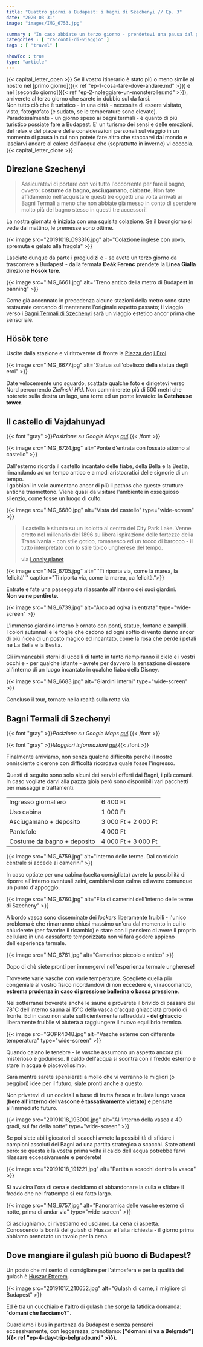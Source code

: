 ```yaml
---
title: "Quattro giorni a Budapest: i bagni di Szechenyi // Ep. 3"
date: "2020-03-31"
image: "images/IMG_6753.jpg"

summary : "In caso abbiate un terzo giorno - prendetevi una pausa dal presente (per pianificare il futuro) ed immergetevi nell'acqua termale dei Bagni di Szechenyi."
categories : [ "racconti-di-viaggio" ]
tags : [ "travel" ]

showToc : true
type: "article"
---
```

{{< capital_letter_open >}}
Se il vostro itinerario è stato più o meno simile al nostro nel [primo giorno]({{< ref "ep-1-cosa-fare-dove-andare.md" >}}) e nel [secondo giorno]({{< ref "ep-2-noleggiare-un-monsteroller.md" >}}), arriverete al terzo giorno che sarete in dubbio sul da farsi.  
Non tutto ciò che è turistico - in una città - necessita di essere visitato, visto, fotografato (e sudato, se le temperature sono elevate).  
Paradossalmente - un giorno speso ai bagni termali - è quanto di più turistico possiate fare a Budapest. E' un turismo dei sensi e delle emozioni, del relax e del piacere delle considerazioni personali sul viaggio in un momento di pausa in cui non potete fare altro che staccarvi dal mondo e lasciarvi andare al calore dell'acqua che (soprattutto in inverno) vi coccola.
{{< capital_letter_close >}}

## Direzione Szechenyi

> Assicuratevi di portare con voi tutto l'occorrente per fare il bagno, ovvero: **costume da bagno, asciugamano, ciabatte**. Non fate affidamento nell'acquistare questi tre oggetti una volta arrivati ai Bagni Termali a meno che non abbiate già messo in conto di spendere molto più del bagno stesso in questi tre accessori!

La nostra giornata è iniziata con una squisita colazione. Se il buongiorno si vede dal mattino, le premesse sono ottime.

{{< image src="20191018_093316.jpg" alt="Colazione inglese con uovo, spremuta e gelato alla fragola" >}}

Lasciate dunque da parte i pregiudizi e - se avete un terzo giorno da trascorrere a Budapest - dalla fermata **Deák Ferenc** prendete la **Linea Gialla** direzione **Hősök tere**.

{{< image src="IMG_6661.jpg" alt="Treno antico della metro di Budapest in panning" >}}

Come già accennato in precedenza alcune stazioni della metro sono state restaurate cercando di mantenere l'originale aspetto passato; il viaggio verso i [Bagni Termali di Szechenyi](https://goo.gl/maps/bgoeXt9nvkevceZW7) sarà un viaggio estetico ancor prima che sensoriale.

## Hösök tere

Uscite dalla stazione e vi ritroverete di fronte la [Piazza degli Eroi](https://goo.gl/maps/hoqPFdZGYdASLqMVA).

{{< image src="IMG_6677.jpg" alt="Statua sull'obelisco della statua degli eroi" >}}

Date velocemente uno sguardo, scattate qualche foto e dirigetevi verso Nord percorrendo _Zielinski Hid_. Non camminerete più di 500 metri che noterete sulla destra un lago, una torre ed un ponte levatoio: la **Gatehouse tower**.

## Il castello di Vajdahunyad

{{< font "gray" >}}_Posizione su Google Maps [qui](https://goo.gl/maps/qVsC6eQs8R23pTZX7)._{{< /font >}}

{{< image src="IMG_6724.jpg" alt="Ponte d'entrata con fossato attorno al castello" >}}

Dall'esterno ricorda il castello incantato delle fiabe, della Bella e la Bestia, rimandando ad un tempo antico e a modi aristocratici delle signorie di un tempo.  
I gabbiani in volo aumentano ancor di più il pathos che queste strutture antiche trasmettono. Viene quasi da visitare l'ambiente in ossequioso silenzio, come fosse un luogo di culto.

{{< image src="IMG_6680.jpg" alt="Vista del castello" type="wide-screen" >}}

> Il castello è situato su un isolotto al centro del City Park Lake. Venne eretto nel millenario del 1896 su libera ispirazione delle fortezze della Transilvania - con stile gotico, romanesco ed un tocco di barocco - il tutto interpretato con lo stile tipico ungherese del tempo.
> 
> via [Lonely planet](https://www.lonelyplanet.com/hungary/budapest/attractions/vajdahunyad-castle/a/poi-sig/1284775/359522)

{{< image src="IMG_6705.jpg" alt="''Ti riporta via, come la marea, la felicità''" caption="Ti riporta via, come la marea, ca felicità.">}}

Entrate e fate una passeggiata rilassante all'interno dei suoi giardini.  
**Non ve ne pentirete.**

{{< image src="IMG_6739.jpg" alt="Arco ad ogiva in entrata" type="wide-screen" >}}

L'immenso giardino interno è ornato con ponti, statue, fontane e zampilli.  
I colori autunnali e le foglie che cadono ad ogni soffio di vento danno ancor di più l'idea di un posto magico ed incantato, come la rosa che perde i petali ne La Bella e la Bestia.

Gli immancabili storni di uccelli di tanto in tanto riempiranno il cielo e i vostri occhi e - per qualche istante - avrete per davvero la sensazione di essere all'interno di un luogo incantato in qualche fiaba della Disney.

{{< image src="IMG_6683.jpg" alt="Giardini interni" type="wide-screen" >}}

Concluso il tour, tornate nella realtà sulla retta via.

## Bagni Termali di Szechenyi

{{< font "gray" >}}_Posizione su Google Maps [qui](https://goo.gl/maps/YrJo9onnetEmzRxp9)._{{< /font >}}

{{< font "gray" >}}_Maggiori informazioni [qui](http://www.szechenyibath.hu/)._{{< /font >}}

Finalmente arriviamo, non senza qualche difficoltà perchè il nostro onnisciente cicerone con difficoltà ricordava quale fosse l'ingresso.

Questi di seguito sono solo alcuni dei servizi offerti dai Bagni, i più comuni. In caso vogliate darvi alla pazza gioia però sono disponibili vari pacchetti per massaggi e trattamenti.

| | |
| ---------------------|----------|
| Ingresso giornaliero | 6 400 Ft |
| Uso cabina           | 1 000 Ft |
| Asciugamano + deposito | 3 000 Ft + 2 000 Ft |
| Pantofole | 4 000 Ft |
| Costume da bagno + deposito | 4 000 Ft + 3 000 Ft |

{{< image src="IMG_6759.jpg" alt="Interno delle terme. Dal corridoio centrale si accede ai camerini" >}}

In caso optiate per una cabina (scelta consigliata) avrete la possibilità di riporre all'interno eventuali zaini, cambiarvi con calma ed avere comunque un punto d'appoggio.

{{< image src="IMG_6760.jpg" alt="Fila di camerini dell'interno delle terme di Szecheny" >}}

A bordo vasca sono disseminate dei _lockers_ liberamente fruibili - l'unico problema è che rimarranno chiusi massimo un'ora dal momento in cui lo chiuderete (per favorire il ricambio) e stare con il pensiero di avere il proprio cellulare in una cassaforte temporizzata non vi farà godere appieno dell'esperienza termale.

{{< image src="IMG_6761.jpg" alt="Camerino: piccolo e antico" >}}

Dopo di chè siete pronti per immergervi nell'esperienza termale ungherese!

Troverete varie vasche con varie temperature. Scegliete quella più congeniale al vostro fisico ricordandovi di non eccedere e, vi raccomando, **estrema prudenza in caso di pressione ballerina o bassa pressione**.

Nei sotterranei troverete anche le saune e proverete il brivido di passare dai 78°C dell'interno sauna ai 15°C della vasca d'acqua ghiacciata proprio di fronte. Ed in caso non siate sufficientemente raffreddati - **del ghiaccio** liberamente fruibile vi aiuterà a raggiungere il nuovo equilibrio termico.

{{< image src="GOPR4048.jpg" alt="Vasche esterne con differente temperatura" type="wide-screen" >}}

Quando calano le tenebre - le vasche assumono un aspetto ancora più misterioso e godurioso. Il caldo dell'acqua si scontra con il freddo esterno e stare in acqua è piacevolissimo.

Sarà mentre sarete spensierati a mollo che vi verranno le migliori (o peggiori) idee per il futuro; siate pronti anche a questo.

Non privatevi di un cocktail a base di frutta fresca e frullata lungo vasca (**bere all'interno del vascone è tassativamente vietato**) e pensate all'immediato futuro.

{{< image src="20191018_193000.jpg" alt="All'interno della vasca a 40 gradi, sul far della notte" type="wide-screen" >}}

Se poi siete abili giocatori di scacchi avrete la possibilità di sfidare i campioni assoluti dei Bagni ad una partita strategica a scacchi. State attenti però: se questa è la vostra prima volta il caldo dell'acqua potrebbe farvi rilassare eccessivamente e perderete!

{{< image src="20191018_191221.jpg" alt="Partita a scacchi dentro la vasca" >}}

Si avvicina l'ora di cena e decidiamo di abbandonare la culla e sfidare il freddo che nel frattempo si era fatto largo.

{{< image src="IMG_6757.jpg" alt="Panoramica delle vasche esterne di notte, prima di andar via" type="wide-screen" >}}

Ci asciughiamo, ci rivestiamo ed usciamo. La cena ci aspetta.  
Conoscendo la bontà del gulash di Huszar e l'alta richiesta - il giorno prima abbiamo prenotato un tavolo per la cena.

## Dove mangiare il gulash più buono di Budapest?

Un posto che mi sento di consigliare per l'atmosfera e per la qualità del gulash è [Huszar Etterem](https://goo.gl/maps/FevW9zxCJ6y478Yv9).

{{< image src="20191017_210652.jpg" alt="Gulash di carne, il migliore di Budapest" >}}

Ed è tra un cucchiaio e l'altro di gulash che sorge la fatidica domanda: "**domani che facciamo?"**.

Guardiamo i bus in partenza da Budapest e senza pensarci eccessivamente, con leggerezza, prenotiamo: **["domani si va a Belgrado"]({{< ref "ep-4-day-trip-belgrado.md" >}})**.

